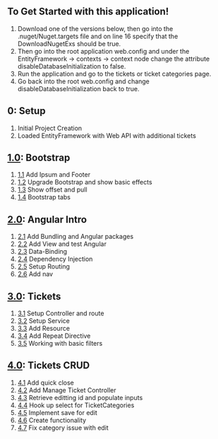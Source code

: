 ## To Get Started with this application!
1. Download one of the versions below, then go into the .nuget/Nuget.targets file and on line 16 specify that the DownloadNugetExs should be true.
2. Then go into the root application web.config and under the EntityFramework -> contexts -> context node change the attribute disableDatabaseInitialization to false.
3. Run the application and go to the tickets or ticket categories page.
4. Go back into the root web.config and change disableDatabaseInitialization back to true.

## 0: Setup
1. Initial Project Creation
2. Loaded EntityFramework with Web API with additional tickets

## [1.0](https://github.com/Cyricx/BootstrapWithAngular/releases/tag/1.0): Bootstrap
1. [1.1](https://github.com/Cyricx/BootstrapWithAngular/releases/tag/1.1) Add Ipsum and Footer
2. [1.2](https://github.com/Cyricx/BootstrapWithAngular/releases/tag/1.2) Upgrade Bootstrap and show basic effects
3. [1.3](https://github.com/Cyricx/BootstrapWithAngular/releases/tag/1.3) Show offset and pull
4. [1.4](https://github.com/Cyricx/BootstrapWithAngular/releases/tag/1.4) Bootstrap tabs

## [2.0](https://github.com/Cyricx/BootstrapWithAngular/releases/tag/2.0): Angular Intro
1. [2.1](https://github.com/Cyricx/BootstrapWithAngular/releases/tag/2.1) Add Bundling and Angular packages
2. [2.2](https://github.com/Cyricx/BootstrapWithAngular/releases/tag/2.2) Add View and test Angular
3. [2.3](https://github.com/Cyricx/BootstrapWithAngular/releases/tag/2.3) Data-Binding
4. [2.4](https://github.com/Cyricx/BootstrapWithAngular/releases/tag/2.4) Dependency Injection
5. [2.5](https://github.com/Cyricx/BootstrapWithAngular/releases/tag/2.5) Setup Routing
6. [2.6](https://github.com/Cyricx/BootstrapWithAngular/releases/tag/2.6) Add nav

## [3.0](https://github.com/Cyricx/BootstrapWithAngular/releases/tag/3.0): Tickets
1. [3.1](https://github.com/Cyricx/BootstrapWithAngular/releases/tag/3.1) Setup Controller and route
2. [3.2](https://github.com/Cyricx/BootstrapWithAngular/releases/tag/3.2) Setup Service
3. [3.3](https://github.com/Cyricx/BootstrapWithAngular/releases/tag/3.3) Add Resource
4. [3.4](https://github.com/Cyricx/BootstrapWithAngular/releases/tag/3.4) Add Repeat Directive
5. [3.5](https://github.com/Cyricx/BootstrapWithAngular/releases/tag/3.5) Working with basic filters

## [4.0](https://github.com/Cyricx/BootstrapWithAngular/releases/tag/4.0): Tickets CRUD
1. [4.1](https://github.com/Cyricx/BootstrapWithAngular/releases/tag/4.1) Add quick close
2. [4.2](https://github.com/Cyricx/BootstrapWithAngular/releases/tag/4.2) Add Manage Ticket Controller
3. [4.3](https://github.com/Cyricx/BootstrapWithAngular/releases/tag/4.3) Retrieve editting id and populate inputs
4. [4.4](https://github.com/Cyricx/BootstrapWithAngular/releases/tag/4.4) Hook up select for TicketCategories
5. [4.5](https://github.com/Cyricx/BootstrapWithAngular/releases/tag/4.5) Implement save for edit
6. [4.6](https://github.com/Cyricx/BootstrapWithAngular/releases/tag/4.6) Create functionality
7. [4.7](https://github.com/Cyricx/BootstrapWithAngular/releases/tag/4.7) Fix category issue with edit